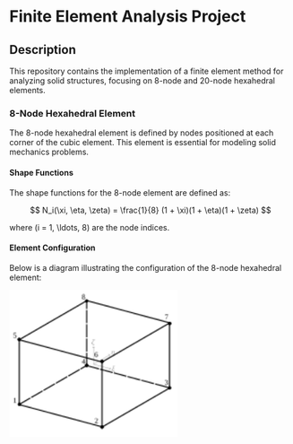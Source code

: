 # Finite Element Analysis Project

## Description
This repository contains the implementation of a finite element method for analyzing solid structures, focusing on 8-node and 20-node hexahedral elements.

### 8-Node Hexahedral Element

The 8-node hexahedral element is defined by nodes positioned at each corner of the cubic element. This element is essential for modeling solid mechanics problems.

#### Shape Functions

The shape functions for the 8-node element are defined as:

$$
N_i(\xi, \eta, \zeta) = \frac{1}{8} (1 + \xi)(1 + \eta)(1 + \zeta)
$$

where \(i = 1, \ldots, 8\) are the node indices.

#### Element Configuration

Below is a diagram illustrating the configuration of the 8-node hexahedral element:

<img src="Figures/8nodes.svg" alt="8-Node Hexahedral Element" width="300"/>
